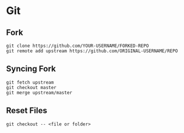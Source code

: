 # Git
## Fork
```
git clone https://github.com/YOUR-USERNAME/FORKED-REPO
git remote add upstream https://github.com/ORIGINAL-USERNAME/REPO
```

## Syncing Fork
```
git fetch upstream
git checkout master
git merge upstream/master
```

## Reset Files
```
git checkout -- <file or folder>
```
